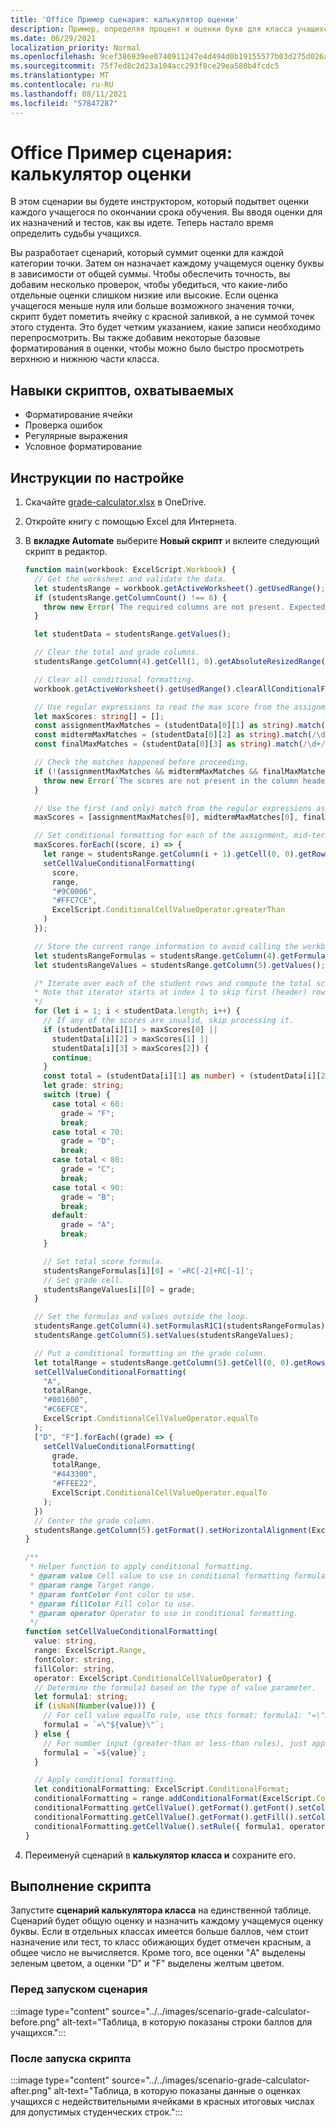```yaml
---
title: 'Office Пример сценария: калькулятор оценки'
description: Пример, определяя процент и оценки букв для класса учащихся.
ms.date: 06/29/2021
localization_priority: Normal
ms.openlocfilehash: 9cef386939ee0740911247e4d494d0b19155577b03d275d026a433e2990d1a61
ms.sourcegitcommit: 75f7ed8c2d23a104acc293f8ce29ea580b4fcdc5
ms.translationtype: MT
ms.contentlocale: ru-RU
ms.lasthandoff: 08/11/2021
ms.locfileid: "57847287"
---
```

# <a name="office-scripts-sample-scenario-grade-calculator"></a>Office Пример сценария: калькулятор оценки

В этом сценарии вы будете инструктором, который подытвет оценки каждого учащегося по окончании срока обучения. Вы вводя оценки для их назначений и тестов, как вы идете. Теперь настало время определить судьбы учащихся.

Вы разработает сценарий, который суммит оценки для каждой категории точки. Затем он назначает каждому учащемуся оценку буквы в зависимости от общей суммы. Чтобы обеспечить точность, вы добавим несколько проверок, чтобы убедиться, что какие-либо отдельные оценки слишком низкие или высокие. Если оценка учащегося меньше нуля или больше возможного значения точки, скрипт будет пометить ячейку с красной заливкой, а не суммой точек этого студента. Это будет четким указанием, какие записи необходимо перепросмотрить. Вы также добавим некоторые базовые форматирования в оценки, чтобы можно было быстро просмотреть верхнюю и нижнюю части класса.

## <a name="scripting-skills-covered"></a>Навыки скриптов, охватываемых

- Форматирование ячейки
- Проверка ошибок
- Регулярные выражения
- Условное форматирование

## <a name="setup-instructions"></a>Инструкции по настройке

1. Скачайте <a href="grade-calculator.xlsx">grade-calculator.xlsx</a> в OneDrive.

1. Откройте книгу с помощью Excel для Интернета.

1. В **вкладке Automate** выберите **Новый скрипт** и вклеите следующий скрипт в редактор.

    ```TypeScript
    function main(workbook: ExcelScript.Workbook) {
      // Get the worksheet and validate the data.
      let studentsRange = workbook.getActiveWorksheet().getUsedRange();
      if (studentsRange.getColumnCount() !== 6) {
        throw new Error(`The required columns are not present. Expected column headers: "Student ID | Assignment score | Mid-term | Final | Total | Grade"`);
      }

      let studentData = studentsRange.getValues();

      // Clear the total and grade columns.
      studentsRange.getColumn(4).getCell(1, 0).getAbsoluteResizedRange(studentData.length - 1, 2).clear();

      // Clear all conditional formatting.
      workbook.getActiveWorksheet().getUsedRange().clearAllConditionalFormats();

      // Use regular expressions to read the max score from the assignment, mid-term, and final scores columns.
      let maxScores: string[] = [];
      const assignmentMaxMatches = (studentData[0][1] as string).match(/\d+/);
      const midtermMaxMatches = (studentData[0][2] as string).match(/\d+/);
      const finalMaxMatches = (studentData[0][3] as string).match(/\d+/);

      // Check the matches happened before proceeding.
      if (!(assignmentMaxMatches && midtermMaxMatches && finalMaxMatches)) {
        throw new Error(`The scores are not present in the column headers. Expected format: "Assignments (n)|Mid-term (n)|Final (n)"`);
      }

      // Use the first (and only) match from the regular expressions as the max scores.
      maxScores = [assignmentMaxMatches[0], midtermMaxMatches[0], finalMaxMatches[0]];

      // Set conditional formatting for each of the assignment, mid-term, and final scores columns.
      maxScores.forEach((score, i) => {
        let range = studentsRange.getColumn(i + 1).getCell(0, 0).getRowsBelow(studentData.length - 1);
        setCellValueConditionalFormatting(
          score,
          range,
          "#9C0006",
          "#FFC7CE",
          ExcelScript.ConditionalCellValueOperator.greaterThan
        )
      });

      // Store the current range information to avoid calling the workbook in the loop.
      let studentsRangeFormulas = studentsRange.getColumn(4).getFormulasR1C1();
      let studentsRangeValues = studentsRange.getColumn(5).getValues();

      /* Iterate over each of the student rows and compute the total score and letter grade.
      * Note that iterator starts at index 1 to skip first (header) row.
      */
      for (let i = 1; i < studentData.length; i++) {
        // If any of the scores are invalid, skip processing it.
        if (studentData[i][1] > maxScores[0] ||
          studentData[i][2] > maxScores[1] ||
          studentData[i][3] > maxScores[2]) {
          continue;
        }
        const total = (studentData[i][1] as number) + (studentData[i][2] as number) + (studentData[i][3] as number);
        let grade: string;
        switch (true) {
          case total < 60:
            grade = "F";
            break;
          case total < 70:
            grade = "D";
            break;
          case total < 80:
            grade = "C";
            break;
          case total < 90:
            grade = "B";
            break;
          default:
            grade = "A";
            break;
        }
    
        // Set total score formula.
        studentsRangeFormulas[i][0] = '=RC[-2]+RC[-1]';
        // Set grade cell.
        studentsRangeValues[i][0] = grade;
      }

      // Set the formulas and values outside the loop.
      studentsRange.getColumn(4).setFormulasR1C1(studentsRangeFormulas);
      studentsRange.getColumn(5).setValues(studentsRangeValues);

      // Put a conditional formatting on the grade column.
      let totalRange = studentsRange.getColumn(5).getCell(0, 0).getRowsBelow(studentData.length - 1);
      setCellValueConditionalFormatting(
        "A",
        totalRange,
        "#001600",
        "#C6EFCE",
        ExcelScript.ConditionalCellValueOperator.equalTo
      );
      ["D", "F"].forEach((grade) => {
        setCellValueConditionalFormatting(
          grade,
          totalRange,
          "#443300",
          "#FFEE22",
          ExcelScript.ConditionalCellValueOperator.equalTo
        );
      })
      // Center the grade column.
      studentsRange.getColumn(5).getFormat().setHorizontalAlignment(ExcelScript.HorizontalAlignment.center);
    }

    /**
     * Helper function to apply conditional formatting.
     * @param value Cell value to use in conditional formatting formula1.
     * @param range Target range.
     * @param fontColor Font color to use.
     * @param fillColor Fill color to use.
     * @param operator Operator to use in conditional formatting.
     */
    function setCellValueConditionalFormatting(
      value: string,
      range: ExcelScript.Range,
      fontColor: string,
      fillColor: string,
      operator: ExcelScript.ConditionalCellValueOperator) {
      // Determine the formula1 based on the type of value parameter.
      let formula1: string;
      if (isNaN(Number(value))) {
        // For cell value equalTo rule, use this format: formula1: "=\"A\"",
        formula1 = `=\"${value}\"`;
      } else {
        // For number input (greater-than or less-than rules), just append '='.
        formula1 = `=${value}`;
      }

      // Apply conditional formatting.
      let conditionalFormatting: ExcelScript.ConditionalFormat;
      conditionalFormatting = range.addConditionalFormat(ExcelScript.ConditionalFormatType.cellValue);
      conditionalFormatting.getCellValue().getFormat().getFont().setColor(fontColor);
      conditionalFormatting.getCellValue().getFormat().getFill().setColor(fillColor);
      conditionalFormatting.getCellValue().setRule({ formula1, operator });
    }
    ```

1. Переименуй сценарий в **калькулятор класса и** сохраните его.

## <a name="running-the-script"></a>Выполнение скрипта

Запустите **сценарий калькулятора класса** на единственной таблице. Сценарий будет общую оценку и назначить каждому учащемуся оценку буквы. Если в отдельных классах имеется больше баллов, чем стоит назначение или тест, то класс обижающих будет отмечен красным, а общее число не вычисляется. Кроме того, все оценки "A" выделены зеленым цветом, а оценки "D" и "F" выделены желтым цветом.

### <a name="before-running-the-script"></a>Перед запуском сценария

:::image type="content" source="../../images/scenario-grade-calculator-before.png" alt-text="Таблица, в которую показаны строки баллов для учащихся.":::

### <a name="after-running-the-script"></a>После запуска скрипта

:::image type="content" source="../../images/scenario-grade-calculator-after.png" alt-text="Таблица, в которую показаны данные о оценках учащихся с недействительными ячейками в красных итоговых числах для допустимых студенческих строк.":::
